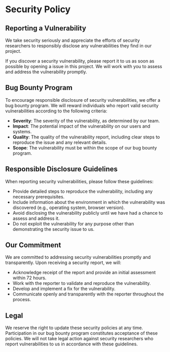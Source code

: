 # Security Policy

## Reporting a Vulnerability

We take security seriously and appreciate the efforts of security researchers to responsibly disclose any vulnerabilities they find in our project.

If you discover a security vulnerability, please report it to us as soon as possible by opening a issue in this project. We will work with you to assess and address the vulnerability promptly.

## Bug Bounty Program

To encourage responsible disclosure of security vulnerabilities, we offer a bug bounty program. We will reward individuals who report valid security vulnerabilities according to the following criteria:

- **Severity**: The severity of the vulnerability, as determined by our team.
- **Impact**: The potential impact of the vulnerability on our users and systems.
- **Quality**: The quality of the vulnerability report, including clear steps to reproduce the issue and any relevant details.
- **Scope**: The vulnerability must be within the scope of our bug bounty program.

## Responsible Disclosure Guidelines

When reporting security vulnerabilities, please follow these guidelines:

- Provide detailed steps to reproduce the vulnerability, including any necessary prerequisites.
- Include information about the environment in which the vulnerability was discovered (e.g., operating system, browser version).
- Avoid disclosing the vulnerability publicly until we have had a chance to assess and address it.
- Do not exploit the vulnerability for any purpose other than demonstrating the security issue to us.

## Our Commitment

We are committed to addressing security vulnerabilities promptly and transparently. Upon receiving a security report, we will:

- Acknowledge receipt of the report and provide an initial assessment within 72 hours.
- Work with the reporter to validate and reproduce the vulnerability.
- Develop and implement a fix for the vulnerability.
- Communicate openly and transparently with the reporter throughout the process.

## Legal

We reserve the right to update these security policies at any time. Participation in our bug bounty program constitutes acceptance of these policies. We will not take legal action against security researchers who report vulnerabilities to us in accordance with these guidelines.
